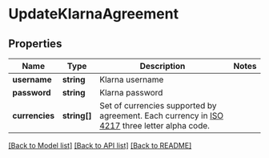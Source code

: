 # UpdateKlarnaAgreement

## Properties
Name | Type | Description | Notes
------------ | ------------- | ------------- | -------------
**username** | **string** | Klarna username | 
**password** | **string** | Klarna password | 
**currencies** | **string[]** | Set of currencies supported by agreement. Each currency in [ISO 4217](https://en.wikipedia.org/wiki/ISO_4217) three letter alpha code. | 

[[Back to Model list]](../../README.md#documentation-for-models) [[Back to API list]](../../README.md#documentation-for-api-endpoints) [[Back to README]](../../README.md)


